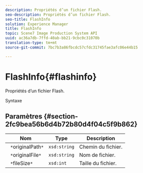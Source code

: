 ```yaml
---
description: Propriétés d’un fichier Flash.
seo-description: Propriétés d’un fichier Flash.
seo-title: FlashInfo
solution: Experience Manager
title: FlashInfo
topic: Scene7 Image Production System API
uuid: ac36a7db-7ffd-40ab-bb21-9cbc0c31070b
translation-type: tm+mt
source-git-commit: 7bc7b3a86fbcdc57cfdc31745fae3afc06e44b15

---
```



# FlashInfo{#flashinfo}

Propriétés d’un fichier Flash.

Syntaxe

## Paramètres {#section-2fc9bea56b6d4b72b80d4f04c5f9b862}

| Nom | Type | Description |
|---|---|---|
| ` *`originalPath`*` | `xsd:string` | Chemin du fichier. |
| ` *`originalFile`*` | `xsd:string` | Nom de fichier. |
| ` *`fileSize`*` | `xsd:int` | Taille du fichier. |

